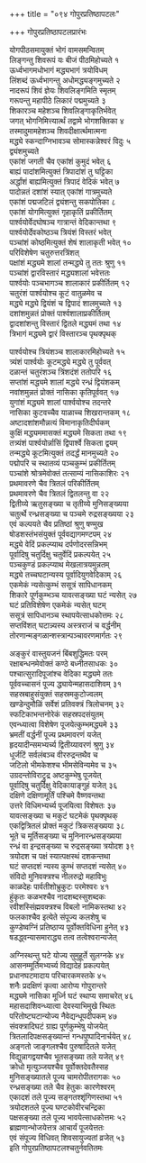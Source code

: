 +++
title = "०९४ गोपुरप्रतिष्ठापटलः"

+++
गोपुरप्रतिष्ठापटलप्रारंभः    

योगपीठसमायुक्तं भोगं वामसमन्वितम्  
लिङ्गन्तु शिवरूपं यः बीजं पीठमिहोच्यते  १  
ऊर्ध्वभागमधोभागं मद्ध्यभागं त्रयोविधम्  
लिंशब्दं ऊर्ध्वभागन्तु अधोमद्ध्यङ्गमुच्यते  २  
नादरूपं शिवं ज्ञेयः शिवलिङ्गमिति स्मृतम्  
गरूपन्तु महापीठे लिकारं पद्ममुच्यते  ३  
शिकारञ्च महेशञ्च शिवलिङ्गाकृतिर्भवेत्  
जगत् भोगनिमित्त्यार्त्थं तद्वामे भोगशक्तिका  ४  
तस्मादुमामहेशञ्च शिवदीक्षार्त्थमात्मना  
मद्ध्ये स्कन्दाग्निभावञ्च सोमास्कन्नेश्वरं विदुः  ५  
द्व्यंशमुच्यते  
एकांशं जगती चैव एकांशं कुमुदं भवेत्  ६  
बाह्यं पादांशमित्युक्तं त्रिपादांशं तु घट्टिका  
अर्द्धांशं बाह्यमित्युक्तं त्रिपादं वेदिकं भवेत्  ७  
पादोन्नतं दशांशं स्यात् एकांशं गात्रमुच्यते  
एकांशं पद्मजटिलं द्व्यंशन्तु सकपोतिका  ८  
एकांशं योगमित्युक्तं गृहाकृतिं प्रकीर्तितम्  
पार्श्वयोर्वेदघोषञ्च गात्रान्तं वेदिकान्तथा  ९  
पार्श्वयोर्देवकोष्ठञ्च त्रियंशं विस्तरं भवेत्  
पञ्चांशं कोष्ठमित्युक्तं शेषं शालाकृती भवेत्  १०  
परिविशेषेण चतुरुत्तरत्रिंशत्  
पक्षांशं मद्ध्यमे शालां तन्मद्ध्ये तु ततः श्रुणु  ११  
पञ्चांशं द्वारविस्तारं मद्ध्यशालां भवेत्ततः  
पार्श्वयोः पञ्चभागञ्च शालाकारं प्रकीर्तितम्  १२  
चतुरंशं पार्श्वयोश्च कूटं वातुळमेव च  
मद्ध्ये मद्ध्ये द्वियंशं च द्विपादं शालमुच्यते  १३  
दशांशमुन्नतं प्रोक्तं पार्श्वशालाप्रकीर्तितम्  
द्वादशांशन्तु विस्तारं द्वितले मद्ध्यमं तथा  १४  
त्रिभागं मद्ध्यमे द्वारं विस्तारञ्च पृथक्पृथक्  

पार्श्वयोश्च त्रियंशञ्च शालाकारमिहोच्यते  १५  
त्र्यंशं पार्श्वयोः कूटमद्ध्ये मद्ध्ये तु पूर्ववत्  
दळान्तं चतुरंशञ्च त्रिंशदंशं ततोपरि  १६  
सप्तांशं मद्ध्यमे शालां मद्ध्ये रन्ध्रं द्वियंशकम्  
नवांशमुन्नतं प्रोक्तं नासिका कृतिपूर्ववत्  १७  
युगांशं मद्ध्यमे शालां पार्श्वयोश्च तदन्तरे  
नासिका कुटवच्चैव याळाच्च शिखरान्तकम्  १८  
अष्टादशांशमौन्नत्यं विमानाकृतिदीर्घकम्  
कुक्षिं मद्ध्यममासक्तं मद्ध्यमे सिकता तथा  १९  
तत्र्यंशं पार्श्वयोर्न्नासिं द्विपार्श्वे सिकता द्वयम्  
तन्मद्ध्ये कूटमित्युक्तं तदर्द्धं मानमुच्यते  २०  
पद्मोपरि च स्थातव्यं पञ्चकुम्भं प्रकीर्तितम्  
पञ्चांशे श्रोत्रमेवोक्तं तत्साम्यं नासिकाशिरः  २१  
प्रथमावरणे चैव त्रितलं परिकीर्तितम्  
प्रथमावरणे चैव त्रितलं द्वितलन्तु वा  २२  
द्वितीय्ये ऋतुसङ्ख्या च तृतीय्ये मुनिसङ्ख्यया  
चतुर्त्थे रन्ध्रसङ्ख्या च पञ्चमे रुद्रसङ्ख्यया  २३  
एवं कल्पयते चैव प्रतिष्ठां श्रुणु षण्मुख  
षोडशस्तंभसंयुक्तं पूर्ववद्यागमण्टपम्  २४  
मद्ध्ये वेदिं प्रकल्प्याथ दर्पणोदरसन्निभम्  
पूर्वादिषु चतुर्दिक्षु चतुर्वेदिं प्रकल्पयेत्  २५  
पञ्चकुण्डं प्रकल्प्याथ मेखलात्रयमुन्नतम्  
मद्ध्ये तच्चघटान्यस्य पूर्वादियुगवेदिकाम्  २६  
एकमेकं न्यसेत्कुम्भं ससूत्रं सापिधानकम्  
शिकारे पूर्णकुम्भञ्च यावत्सङ्ख्या घटं न्यसेत्  २७  
घटं प्रतिविशेषेण एकमेकं न्यसेत् घटम्  
ससूत्रं सापिधानञ्च स्थापयेत्साधकोत्तमः  २८  
सप्तविंशत् घटान्न्यस्य अस्त्रराजं च वर्द्धनीम्  
तोरणान्मङ्गळान्शस्त्रान्पञ्चावरणमार्गतः  २९  

अङ्कुरं वास्तुयजनं बिंबशुद्धिमतः परम्  
रक्षाबन्धनमेवोक्तं कण्ठे बध्नीतसाधकः  ३०  
पश्चात्सुरादिपूजांश्च वेदिका मद्ध्यमे ततः  
पूर्ववच्चासनं पूज्य द्ध्यायेन्महासदाशिवम्  ३१  
सहस्रबाहुसंयुक्तं सहस्रमकुटोज्वलम्  
खण्डेन्दुमौळिं सर्वेशं प्रतिवक्त्रं त्रिलोचनम्  ३२  
स्फटिकाभन्तनोरेकं सहस्रपदसंयुतम्  
एवन्ध्यात्वा विशेषेण पूजयेत्कुम्भमद्ध्यमे  ३३  
भ्रमतीं वर्द्धनीं पूज्य प्रथमावरणं यजेत्  
हृदयादीन्समभ्यर्च्य द्वितीय्यावरणं श्रुणु  ३४  
धूर्जटिं सर्वलंबञ्च वीररुद्रन्तथैव च  
जटिलो भीमकेशश्च भीमसेविन्यमेव च  ३५  
उग्रदन्तोविराट्रुद्र अष्टकुम्भेषु पूजयेत्  
पूर्वादिषु चतुर्दिक्षु वेदिकायाङ्गुहं यजेत्  ३६  
दक्षिणे दक्षिणामूर्तिं पश्चिमे वैष्णवन्तथा  
उत्तरे विधिमभ्यर्च्य पूजयित्वा विशेषतः  ३७  
यावत्सङ्ख्या च मकुटं घटमेकं पृथक्पृथक्  
एकद्वित्रितलं प्रोक्तं मकुटं त्रिकसङ्ख्यया  ३८  
भूते च मूर्तिसङ्ख्या च मुनिनारन्ध्रसङ्ख्यया  
रन्ध्रं वा इन्द्रसङ्ख्या च रुद्रसङ्ख्या त्रयोदश  ३९  
त्रयोदश च पक्षं स्यात्पक्षस्थं दशकन्तथा  
घटं सप्तदशं न्यस्य कुम्भं सप्तदशं न्यसेत्  ४०  
संविदो मुनिवक्त्रश्च नीलरुद्रो महाविभुः  
काळदेहः पार्वतीशोभ्रुकुटः परमेश्वरः  ४१  
हुंकृतः कळभश्चैव नादशब्दस्सुशब्दकः  
रवीशस्सिंह्मवक्त्रश्च विबलो नामिकस्तथा  ४२  
फलकाश्चैव इत्येते संपूज्य कलशेषु च  
कुण्डेष्वग्निं प्रतिष्ठाप्य पूर्वोक्तविधिना हुनेत्  ४३  
षडद्ध्वन्यासमाराद्ध्य तत्व तत्वेश्वरान्यजेत्  

अग्निस्थन्तु घटे योज्य सुमुहूर्ते सुलग्नके  ४४  
आसनम्मूर्तिमभ्यर्च्य विद्यादेहं प्रकल्पयेत्  
प्रधानघटमादाय परिचारकमस्तके  ४५  
शनैः प्रदक्षिणं कृत्वा आरोप्य गोपुरान्तरे  
मद्ध्यमे नासिका मूर्ध्नि घटं स्थाप्य समाचरेत्  ४६  
महासदाशिवन्ध्यात्वा देवस्याभिमुखे स्थितः  
परितोष्टघटान्योज्य नैवेद्यन्धूपदीपकम्  ४७  
संवक्त्रादिघटं ग्राह्य पूर्णकुम्भेषु योजयेत्  
त्रितलादिपक्षसङ्ख्यान्तं गन्धपुष्पादिनार्चयेत्  ४८  
अङ्गतो जाङ्गलश्चैव पुरुषादितले यजेत्  
विद्युन्नागद्वयश्चैव भूतसङ्ख्या तले यजेत्  ४९  
क्रोधो मृत्युञ्जयश्चैव पूर्वोक्तदेवतैस्सह  
मुनिसङ्ख्यातले पूज्य चामरोपीतरागकः  ५०  
रन्ध्रसङ्ख्या तले चैव हेतुकः कारणेश्वरम्  
एकादशं तले पूज्य सङ्गतश्शृंगिणस्तथा  ५१  
त्रयोदशतले पूज्य घण्टकोवीरचन्द्रिका  
पक्षसङ्ख्या तले पूज्य भावयेत्साधकोत्तमः  ५२  
ब्राह्मणान्भोजयेत्तत्र आचार्यं पूजयेत्ततः  
एवं संपूज्य विधिवत् शिवसायुज्यतां व्रजेत्  ५३  
इति गोपुरप्रतिष्ठापटलश्चतुर्नवतितमः  
